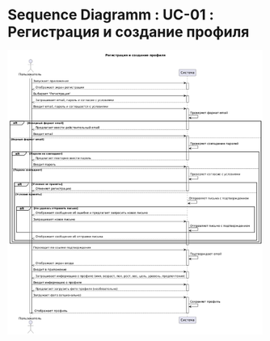 # Sequence Diagramm : UC-01 : Регистрация и создание профиля

![Sequence Diagramm : UC-01 : Регистрация и создание профиля](Sequence/seq1.png)
